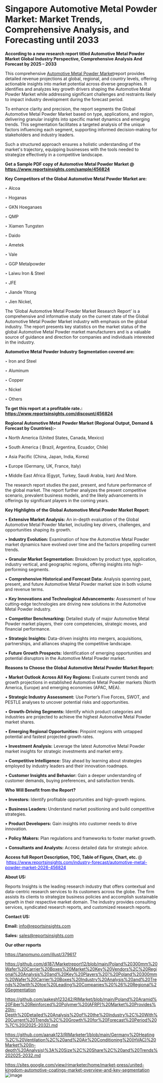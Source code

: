 # Singapore Automotive Metal Powder Market: Market Trends, Comprehensive Analysis, and Forecasting until 2033

<strong>According to a new research report titled Automotive Metal Powder Market Global Industry Perspective, Comprehensive Analysis And Forecast by 2025 – 2033</strong>

This comprehensive <a href=https://www.reportsinsights.com/sample/456824>Automotive Metal Powder Market</a>report provides detailed revenue projections at global, regional, and country levels, offering actionable insights into market potential across diverse geographies. It identifies and analyzes key growth drivers shaping the Automotive Metal Powder Market while addressing significant challenges and restraints likely to impact industry development during the forecast period.

To enhance clarity and precision, the report segments the Global Automotive Metal Powder Market based on type, applications, and region, delivering granular insights into specific market dynamics and emerging trends. This segmentation facilitates a targeted analysis of the unique factors influencing each segment, supporting informed decision-making for stakeholders and industry leaders.

Such a structured approach ensures a holistic understanding of the market's trajectory, equipping businesses with the tools needed to strategize effectively in a competitive landscape.

<strong>Get a Sample PDF copy of Automotive Metal Powder Market </strong><strong>@<a href=https://www.reportsinsights.com/sample/456824 style=color:#0000ff;> https://www.reportsinsights.com/sample/456824</a></strong></font>

<strong>Key Competitors of the Global Automotive Metal Powder Market are:</strong>

‣ Alcoa

‣ Hoganas

‣ GKN Hoeganaes

‣ QMP

‣ Xiamen Tungsten

‣ Daido

‣ Ametek

‣ Vale

‣ GGP Metalpowder

‣ Laiwu Iron & Steel

‣ JFE

‣ Jiande Yitong

‣ Jien Nickel,

The ‘Global Automotive Metal Powder Market Research Report’ is a comprehensive and informative study on the current state of the Global Automotive Metal Powder Market industry with emphasis on the global industry. The report presents key statistics on the market status of the global Automotive Metal Powder market manufacturers and is a valuable source of guidance and direction for companies and individuals interested in the industry.

<strong>Automotive Metal Powder Industry Segmentation covered are:</strong>

‣ Iron and Steel

‣ Aluminum

‣ Copper

‣ Nickel

‣ Others

<strong>To get this report at a profitable rate.: <a href=https://www.reportsinsights.com/discount/456824 style=color:#0000ff;>https://www.reportsinsights.com/discount/456824</a></strong></font>

<strong>Regional Automotive Metal Powder Market (Regional Output, Demand &amp; Forecast by Countries):-</strong>

• North America (United States, Canada, Mexico)

• South America ( Brazil, Argentina, Ecuador, Chile)

• Asia Pacific (China, Japan, India, Korea)

• Europe (Germany, UK, France, Italy)

• Middle East Africa (Egypt, Turkey, Saudi Arabia, Iran) And More.

The research report studies the past, present, and future performance of the global market. The report further analyzes the present competitive scenario, prevalent business models, and the likely advancements in offerings by significant players in the coming years.

<strong>Key Highlights of the Global Automotive Metal Powder Market Report:</strong>

• <strong>Extensive Market Analysis:</strong> An in-depth evaluation of the Global Automotive Metal Powder Market, including key drivers, challenges, and opportunities shaping its growth.

• <strong>Industry Evolution:</strong> Examination of how the Automotive Metal Powder market dynamics have evolved over time and the factors propelling current trends.

• <strong>Granular Market Segmentation:</strong> Breakdown by product type, application, industry vertical, and geographic regions, offering insights into high-performing segments.

• <strong>Comprehensive Historical and Forecast Data:</strong> Analysis spanning past, present, and future Automotive Metal Powder market size in both volume and revenue terms.

• <strong>Key Innovations and Technological Advancements:</strong> Assessment of how cutting-edge technologies are driving new solutions in the Automotive Metal Powder industry.

• <strong>Competitor Benchmarking:</strong> Detailed study of major Automotive Metal Powder market players, their core competencies, strategic moves, and financial performance.

• <strong>Strategic Insights:</strong> Data-driven insights into mergers, acquisitions, partnerships, and alliances shaping the competitive landscape.

• <strong>Future Growth Prospects:</strong> Identification of emerging opportunities and potential disruptors in the Automotive Metal Powder market.

<strong>Reasons to Choose the Global Automotive Metal Powder Market Report:</strong>

• <strong>Market Outlook Across All Key Regions:</strong> Evaluate current trends and growth projections in established Automotive Metal Powder markets (North America, Europe) and emerging economies (APAC, MEA).

• <strong>Strategic Industry Assessment:</strong> Use Porter’s Five Forces, SWOT, and PESTLE analyses to uncover potential risks and opportunities.

• <strong>Growth-Driving Segments:</strong> Identify which product categories and industries are projected to achieve the highest Automotive Metal Powder market shares.

• <strong>Emerging Regional Opportunities:</strong> Pinpoint regions with untapped potential and fastest projected growth rates.

• <strong>Investment Analysis:</strong> Leverage the latest Automotive Metal Powder market insights for strategic investments and market entry.

• <strong>Competitive Intelligence:</strong> Stay ahead by learning about strategies employed by industry leaders and their innovation roadmaps.

• <strong>Customer Insights and Behavior:</strong> Gain a deeper understanding of customer demands, buying preferences, and satisfaction trends.

<strong>Who Will Benefit from the Report?</strong>

• <strong>Investors:</strong> Identify profitable opportunities and high-growth regions.

• <strong>Business Leaders:</strong> Understand market positioning and build competitive strategies.

• <strong>Product Developers:</strong> Gain insights into customer needs to drive innovation.

• <strong>Policy Makers:</strong> Plan regulations and frameworks to foster market growth.

• <strong>Consultants and Analysts:</strong> Access detailed data for strategic advice.
</ul>
<strong>Access full Report Description, TOC, Table of Figure, Chart, etc. </strong>@  <a href=https://www.reportsinsights.com/industry-forecast/automotive-metal-powder-market-2026-456824 style=color:#0000ff;>https://www.reportsinsights.com/industry-forecast/automotive-metal-powder-market-2026-456824</a></font>

<strong><strong>About US</strong>:</strong>

Reports Insights is the leading research industry that offers contextual and data-centric research services to its customers across the globe. The firm assists its clients to strategize business policies and accomplish sustainable growth in their respective market domain. The industry provides consulting services, syndicated research reports, and customized research reports.

<strong>Contact US:</strong>

<p class=""""><b>Email:</b> <a href=mailto:info@reportsinsights.com>info@reportsinsights.com</a></p>
<p class=""""><b>Sales:</b> <a href=mailto:sales@reportsinsights.com>sales@reportsinsights.com</a></p>

<strong>Our other reports</strong>

<a href=https://tanomuno.com/illust/379617>https://tanomuno.com/illust/379617</a>

<a href=https://github.com/di187/Marketreport12/blob/main/Poland%20300mm%20Wafer%20Carrier%20Boxes%20Market%20Key%20Vendors%2C%20Regional%20Analysis%20and%20Key%20Players%20|%20Poland%20300mm%20Wafer%20Carrier%20Boxes%20Industry%20Analysis%20and%20Trends%20with%20top%20Leading%20Companies%20%26%20Regional%20Segmentation>https://github.com/di187/Marketreport12/blob/main/Poland%20300mm%20Wafer%20Carrier%20Boxes%20Market%20Key%20Vendors%2C%20Regional%20Analysis%20and%20Key%20Players%20|%20Poland%20300mm%20Wafer%20Carrier%20Boxes%20Industry%20Analysis%20and%20Trends%20with%20top%20Leading%20Companies%20%26%20Regional%20Segmentation</a>

<a href=https://github.com/aakesh123242/RIMarket/blob/main/Poland%20Aramid%20Fiber%20Reinforced%20Polymer%20(AFRP)%20Market%20Provides%20In-Depth%20Detailed%20Analysis%20of%20the%20Industry%2C%20With%20Current%20Trends%2C%20Growth%20for%20Forecast%20Period%20%7C%20(2025-2032).md>https://github.com/aakesh123242/RIMarket/blob/main/Poland%20Aramid%20Fiber%20Reinforced%20Polymer%20(AFRP)%20Market%20Provides%20In-Depth%20Detailed%20Analysis%20of%20the%20Industry%2C%20With%20Current%20Trends%2C%20Growth%20for%20Forecast%20Period%20%7C%20(2025-2032).md</a>

<a href=https://github.com/aanak123/RIMarketer1/blob/main/Germany%20Heating%2C%20Ventilation%2C%20and%20Air%20Conditioning%20(HVAC)%20Market%20(In-depth%20Analysis)%3A%20Size%2C%20Share%2C%20and%20Trends%202025-2032.md>https://github.com/aanak123/RIMarketer1/blob/main/Germany%20Heating%2C%20Ventilation%2C%20and%20Air%20Conditioning%20(HVAC)%20Market%20(In-depth%20Analysis)%3A%20Size%2C%20Share%2C%20and%20Trends%202025-2032.md</a>

<a href=https://sites.google.com/view/rimarketer/home/market-press/united-kingdom-automotive-coatings-market-overview-and-key-segmentation>https://sites.google.com/view/rimarketer/home/market-press/united-kingdom-automotive-coatings-market-overview-and-key-segmentation</a>
![image](https://github.com/user-attachments/assets/a2f3953c-aca9-4692-8419-2ce99da6b3e0)
